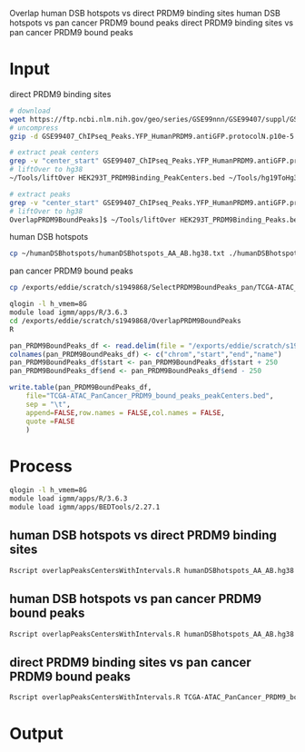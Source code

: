 Overlap
human DSB hotspots vs direct PRDM9 binding sites
human DSB hotspots vs pan cancer PRDM9 bound peaks
direct PRDM9 binding sites vs pan cancer PRDM9 bound peaks
# Input 
direct PRDM9 binding sites
```bash
# download
wget https://ftp.ncbi.nlm.nih.gov/geo/series/GSE99nnn/GSE99407/suppl/GSE99407_ChIPseq_Peaks.YFP_HumanPRDM9.antiGFP.protocolN.p10e-5.sep250.Annotated.txt.gz
# uncompress
gzip -d GSE99407_ChIPseq_Peaks.YFP_HumanPRDM9.antiGFP.protocolN.p10e-5.sep250.Annotated.txt.gz

# extract peak centers
grep -v "center_start" GSE99407_ChIPseq_Peaks.YFP_HumanPRDM9.antiGFP.protocolN.p10e-5.sep250.Annotated.txt | awk '{FS=OFS="\t"; print $1,$2,$3;}' > HEK293T_PRDM9Binding_PeakCenters.bed
# liftOver to hg38
~/Tools/liftOver HEK293T_PRDM9Binding_PeakCenters.bed ~/Tools/hg19ToHg38.over.chain HEK293T_PRDM9Binding_PeakCenters.hg38.bed unMapped

# extract peaks
grep -v "center_start" GSE99407_ChIPseq_Peaks.YFP_HumanPRDM9.antiGFP.protocolN.p10e-5.sep250.Annotated.txt | awk '{FS=OFS="\t"; print $1,$4,$5;}' > HEK293T_PRDM9Binding_Peaks.bed
# liftOver to hg38
OverlapPRDM9BoundPeaks]$ ~/Tools/liftOver HEK293T_PRDM9Binding_Peaks.bed ~/Tools/hg19ToHg38.over.chain HEK293T_PRDM9Binding_Peaks.hg38.bed unMapped
```
human DSB hotspots
```bash
cp ~/humanDSBhotspots/humanDSBhotspots_AA_AB.hg38.txt ./humanDSBhotspots_AA_AB.hg38.bed
```
pan cancer PRDM9 bound peaks
```bash
cp /exports/eddie/scratch/s1949868/SelectPRDM9BoundPeaks_pan/TCGA-ATAC_PanCancer_PRDM9_bound_peaks.bed ./
```
```bash
qlogin -l h_vmem=8G
module load igmm/apps/R/3.6.3
cd /exports/eddie/scratch/s1949868/OverlapPRDM9BoundPeaks
R
```
```r
pan_PRDM9BoundPeaks_df <- read.delim(file = "/exports/eddie/scratch/s1949868/OverlapPRDM9BoundPeaks/TCGA-ATAC_PanCancer_PRDM9_bound_peaks.bed", sep = "\t", header = FALSE)
colnames(pan_PRDM9BoundPeaks_df) <- c("chrom","start","end","name")
pan_PRDM9BoundPeaks_df$start <- pan_PRDM9BoundPeaks_df$start + 250
pan_PRDM9BoundPeaks_df$end <- pan_PRDM9BoundPeaks_df$end - 250

write.table(pan_PRDM9BoundPeaks_df,
	file="TCGA-ATAC_PanCancer_PRDM9_bound_peaks_peakCenters.bed",
	sep = "\t",
	append=FALSE,row.names = FALSE,col.names = FALSE,
	quote =FALSE
	)
```
# Process
```bash
qlogin -l h_vmem=8G
module load igmm/apps/R/3.6.3
module load igmm/apps/BEDTools/2.27.1
```
## human DSB hotspots vs direct PRDM9 binding sites
```bash
Rscript overlapPeaksCentersWithIntervals.R humanDSBhotspots_AA_AB.hg38.bed HEK293T_PRDM9Binding_PeakCenters.hg38.bed
```
## human DSB hotspots vs pan cancer PRDM9 bound peaks
```bash
Rscript overlapPeaksCentersWithIntervals.R humanDSBhotspots_AA_AB.hg38.bed TCGA-ATAC_PanCancer_PRDM9_bound_peaks_peakCenters.bed
```
## direct PRDM9 binding sites vs pan cancer PRDM9 bound peaks
```bash
Rscript overlapPeaksCentersWithIntervals.R TCGA-ATAC_PanCancer_PRDM9_bound_peaks.bed HEK293T_PRDM9Binding_PeakCenters.hg38.bed
```
# Output
<!--stackedit_data:
eyJoaXN0b3J5IjpbNjA5MDYwODEsNTY0Mzc1NzA4LDE0ODQ4NT
EyNTksLTQzMDAxNzk5NCwtMTk1ODg2Njk1NiwxMzE5MzY4NDAx
LDE3NDEyNzI3NDcsMjExMzkyNjUxNiwtMjg4NjQ0MjI4LDM3MT
I2OTEwNywxNzQyNjQyMTYxLC0xNTQ3MzM5NjE1LC01OTM4OTQ0
MTgsNzkwMjQyNjExLC01MjQzMjM2MDAsODc1OTIxODUsLTEyOT
Q1NjMyNzIsMzk1MTI4MTgxLC0xOTk1OTQ4NzYxLDE5OTM2MTI1
Ml19
-->
